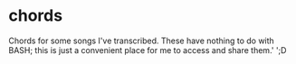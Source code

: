 # chords

Chords for some songs I've transcribed. These have nothing to do with BASH; this is just a convenient place for me to access and share them.'   ';D
